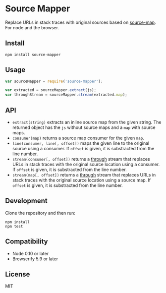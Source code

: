 # Source Mapper

Replace URLs in stack traces with original sources based on [source-map][]. For
node and the browser.

## Install

```
npm install source-mapper
```

## Usage

```js
var sourceMapper = require('source-mapper');

var extracted = sourceMapper.extract(js);
var throughStream = sourceMapper.stream(extracted.map);
```

## API

- `extract(string)` extracts an inline source map from the given string. The
  returned object has the `js` without source maps and a `map` with source
  maps.
- `consumer(map)` returns a source map consumer for the given `map`.
- `line(consumer, line[, offset])` maps the given line to the original source
  using a consumer. If `offset` is given, it is substracted from the line
  number.
- `stream(consumer[, offset])` returns a [through][] stream that replaces URLs
  in stack traces with the original source location using a consumer. If
  `offset` is given, it is substracted from the line number.
- `stream(map[, offset])` returns a [through][] stream that replaces URLs in
  stack traces with the original source location using a source map. If
  `offset` is given, it is substracted from the line number.

## Development

Clone the repository and then run:

```
npm install
npm test
```

## Compatibility

- Node 0.10 or later
- Browserify 5.9 or later

## License

MIT

[source-map]: https://github.com/mozilla/source-map
[through]: https://github.com/dominictarr/through
